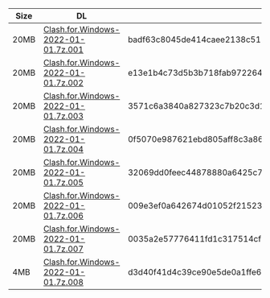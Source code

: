 |    Size   |     DL  | sha512sum |
|  ---  |  ---  |  ---  |
| 20MB | [Clash.for.Windows-2022-01-01.7z.001](https://cdn.jsdelivr.net/gh/appleians/cfw_m1@main/Clash.for.Windows-2022-01-01.7z.001) | badf63c8045de414caee2138c51143799d60d0e8ef95396b64e65f113ef795020020103bcc87ced2cb1d9f57e8282d066ad9f160b2288d49e34dffe087fc023f |
| 20MB | [Clash.for.Windows-2022-01-01.7z.002](https://cdn.jsdelivr.net/gh/appleians/cfw_m1@main/Clash.for.Windows-2022-01-01.7z.002) | e13e1b4c73d5b3b718fab9722649b85bfde28e394fa7400641b902c09e663eef43f29ce182274757e1fcf91126ec9b4fb39e5ab91e8be133f3ea75f6c5875407 |
| 20MB | [Clash.for.Windows-2022-01-01.7z.003](https://cdn.jsdelivr.net/gh/appleians/cfw_m1@main/Clash.for.Windows-2022-01-01.7z.003) | 3571c6a3840a827323c7b20c3d19ef7687c483344f807909cbb97e4c596282dda5499fc7fc2033033a63fc94aebdba9a1f62922891ca7fc0921565caa1e4c79c |
| 20MB | [Clash.for.Windows-2022-01-01.7z.004](https://cdn.jsdelivr.net/gh/appleians/cfw_m1@main/Clash.for.Windows-2022-01-01.7z.004) | 0f5070e987621ebd805aff8c3a86cebfe5c316251d5dd559b34a9c655b811c203d3aeb08497003c1d3c0b51307d960452c5abfadd1391fe781898f7ce930aff0 |
| 20MB | [Clash.for.Windows-2022-01-01.7z.005](https://cdn.jsdelivr.net/gh/appleians/cfw_m1@main/Clash.for.Windows-2022-01-01.7z.005) | 32069dd0feec44878880a6425c798196b3b9379450915bee9cce5dd27f50d861b698725de6728760f69e33b2656be7da7cbc9d15f4283e6ee0e4149120b62dd7 |
| 20MB | [Clash.for.Windows-2022-01-01.7z.006](https://cdn.jsdelivr.net/gh/appleians/cfw_m1@main/Clash.for.Windows-2022-01-01.7z.006) | 009e3ef0a642674d01052f215234c99acf50f9e274e1246f12d4c95a30b8b48a065c5b47aa1787123ffa9226797b1e9445866d4988dd5bd5262281f245f5d67f |
| 20MB | [Clash.for.Windows-2022-01-01.7z.007](https://cdn.jsdelivr.net/gh/appleians/cfw_m1@main/Clash.for.Windows-2022-01-01.7z.007) | 0035a2e57776411fd1c317514cf7bd962f1c7b388c9cf657daba21f5ef4d77de109d8e24033702b67b038d36c542133270bb0d1aa968bc43b318ad8fc91f6433 |
| 4MB | [Clash.for.Windows-2022-01-01.7z.008](https://cdn.jsdelivr.net/gh/appleians/cfw_m1@main/Clash.for.Windows-2022-01-01.7z.008) | d3d40f41d4c39ce90e5de0a1ffe616c9502ec703d7fca8fc094a6182ebc4e8954ec94bca2e2653c8f611b769d61546d6e99c34e8877c9dff58fe91ef28e6c947 |
